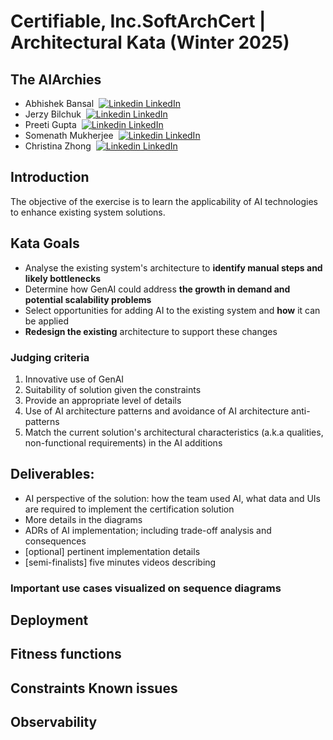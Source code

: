 # Certifiable, Inc.SoftArchCert | Architectural Kata (Winter 2025)

## The AIArchies

* Abhishek Bansal &nbsp;[![Linkedin](https://i.stack.imgur.com/gVE0j.png) LinkedIn](https://www.linkedin.com/in/bansala/)
* Jerzy Bilchuk &nbsp;[![Linkedin](https://i.stack.imgur.com/gVE0j.png) LinkedIn](https://www.linkedin.com/in/jerzybilchuk/)
* Preeti Gupta &nbsp;[![Linkedin](https://i.stack.imgur.com/gVE0j.png) LinkedIn](https://www.linkedin.com/in/pep/)
* Somenath Mukherjee &nbsp;[![Linkedin](https://i.stack.imgur.com/gVE0j.png) LinkedIn](https://www.linkedin.com/in/somenathmukherjee/)
* Christina Zhong &nbsp;[![Linkedin](https://i.stack.imgur.com/gVE0j.png) LinkedIn](https://www.linkedin.com/in/zhongchristina/)

## Introduction
The objective of the exercise is to learn the applicability of AI technologies to enhance existing system solutions.

## Kata Goals

- Analyse the existing system's architecture to **identify manual steps and likely bottlenecks** 
- Determine how GenAI could address **the growth in demand and potential scalability problems** 
- Select opportunities for adding AI to the existing system and **how** it can be applied
- **Redesign the existing** architecture to support these changes
  
### Judging criteria

1. Innovative use of GenAI
2. Suitability of solution given the constraints
3. Provide an appropriate level of details
4. Use of AI architecture patterns and avoidance of AI architecture anti-patterns 
5. Match the current solution's architectural characteristics (a.k.a qualities, non-functional requirements) in the AI additions

## Deliverables: 
- AI perspective of the solution: how the team used AI, what data and UIs are required to implement the certification solution 
- More details in the diagrams
- ADRs of AI implementation; including trade-off analysis and consequences
- [optional] pertinent implementation details
- [semi-finalists] five minutes videos describing

### Important use cases visualized on sequence diagrams

## Deployment

## Fitness functions

## Constraints Known issues

## Observability

